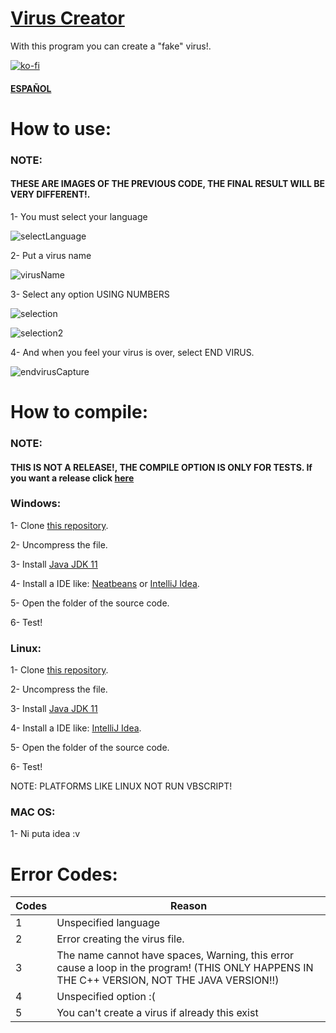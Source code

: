 # [Virus Creator](https://cosmoxdd.github.io/Virus-Creator/)

With this program you can create a "fake" virus!.

[![ko-fi](https://www.ko-fi.com/img/githubbutton_sm.svg)](https://ko-fi.com/J3J417QAK)

#### [ESPAÑOL](https://github.com/CosmoXDD/Virus-Creator/blob/master/README.es.md)

# How to use:

### NOTE: 

#### THESE ARE IMAGES OF THE PREVIOUS CODE, THE FINAL RESULT WILL BE VERY DIFFERENT!.

1- You must select your language

![selectLanguage](https://raw.githubusercontent.com/CosmoXDD/Prank-Virus-Creator/master/img/img1.PNG)

2- Put a virus name

![virusName](https://raw.githubusercontent.com/CosmoXDD/Prank-Virus-Creator/master/img/img2.PNG)

3- Select any option USING NUMBERS

![selection](https://raw.githubusercontent.com/CosmoXDD/Prank-Virus-Creator/master/img/img3.PNG)

![selection2](https://raw.githubusercontent.com/CosmoXDD/Prank-Virus-Creator/master/img/img4.PNG)

4- And when you feel your virus is over, select END VIRUS.

![endvirusCapture](https://raw.githubusercontent.com/CosmoXDD/Prank-Virus-Creator/master/img/img5.PNG)


# How to compile:

### NOTE:

#### THIS IS NOT A RELEASE!, THE COMPILE OPTION IS ONLY FOR TESTS. If you want a release click [here](https://github.com/CosmoXDD/Virus-Creator/releases)

### Windows: 

1- Clone [this repository](https://github.com/CosmoXDD/Virus-Creator/archive/master.zip).

2- Uncompress the file.

3- Install [Java JDK 11](https://www.oracle.com/technetwork/java/javase/downloads/jdk11-downloads-5066655.html)

4- Install a IDE like: [Neatbeans](https://netbeans.org/) or [IntelliJ Idea](https://www.jetbrains.com/idea/).

5- Open the folder of the source code.

6- Test!


### Linux: 

1- Clone [this repository](https://github.com/CosmoXDD/Virus-Creator/archive/master.zip).

2- Uncompress the file.

3- Install [Java JDK 11](https://www.oracle.com/technetwork/java/javase/downloads/jdk11-downloads-5066655.html)

4- Install a IDE like: [IntelliJ Idea](https://www.jetbrains.com/idea/).

5- Open the folder of the source code.

6- Test!

NOTE: PLATFORMS LIKE LINUX NOT RUN VBSCRIPT!


### MAC OS:

1- Ni puta idea :v

# Error Codes:

|Codes | Reason                       
|------|------------------------------|
|1   |Unspecified language          |
|2   |Error creating the virus file.|
|3   |The name cannot have spaces, Warning, this error cause a loop in the program! (THIS ONLY HAPPENS IN THE C++ VERSION, NOT THE JAVA VERSION!!)|
|4   |Unspecified option :(|
|5   |You can't create a virus if already this exist|
